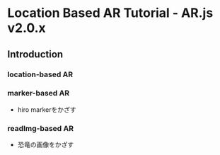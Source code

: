 # Location Based AR Tutorial - AR.js v2.0.x

## Introduction

### location-based AR

### marker-based AR

- hiro markerをかざす

### readImg-based AR

- 恐竜の画像をかざす